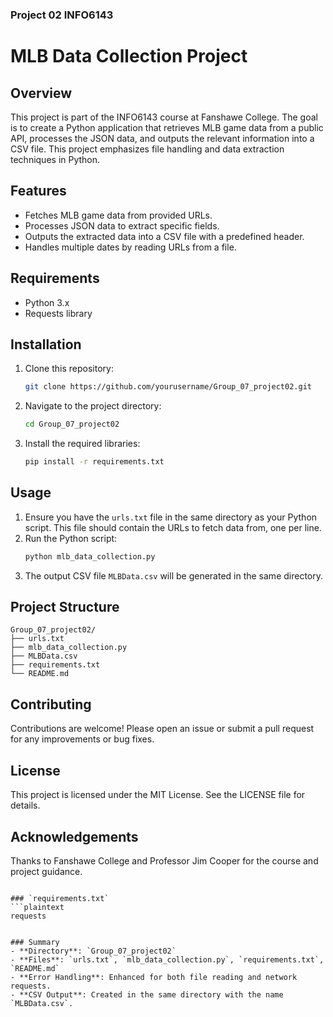 ### Project 02 INFO6143

# MLB Data Collection Project

## Overview

This project is part of the INFO6143 course at Fanshawe College. The goal is to create a Python application that retrieves MLB game data from a public API, processes the JSON data, and outputs the relevant information into a CSV file. This project emphasizes file handling and data extraction techniques in Python.

## Features

- Fetches MLB game data from provided URLs.
- Processes JSON data to extract specific fields.
- Outputs the extracted data into a CSV file with a predefined header.
- Handles multiple dates by reading URLs from a file.

## Requirements

- Python 3.x
- Requests library

## Installation

1. Clone this repository:
   ```bash
   git clone https://github.com/yourusername/Group_07_project02.git
   ```
2. Navigate to the project directory:
   ```bash
   cd Group_07_project02
   ```
3. Install the required libraries:
   ```bash
   pip install -r requirements.txt
   ```

## Usage

1. Ensure you have the `urls.txt` file in the same directory as your Python script. This file should contain the URLs to fetch data from, one per line.
2. Run the Python script:
   ```bash
   python mlb_data_collection.py
   ```
3. The output CSV file `MLBData.csv` will be generated in the same directory.

## Project Structure

```
Group_07_project02/
├── urls.txt
├── mlb_data_collection.py
├── MLBData.csv
├── requirements.txt
└── README.md
```

## Contributing

Contributions are welcome! Please open an issue or submit a pull request for any improvements or bug fixes.

## License

This project is licensed under the MIT License. See the LICENSE file for details.

## Acknowledgements

Thanks to Fanshawe College and Professor Jim Cooper for the course and project guidance.

````

### `requirements.txt`
```plaintext
requests


### Summary
- **Directory**: `Group_07_project02`
- **Files**: `urls.txt`, `mlb_data_collection.py`, `requirements.txt`, `README.md`
- **Error Handling**: Enhanced for both file reading and network requests.
- **CSV Output**: Created in the same directory with the name `MLBData.csv`.
````
